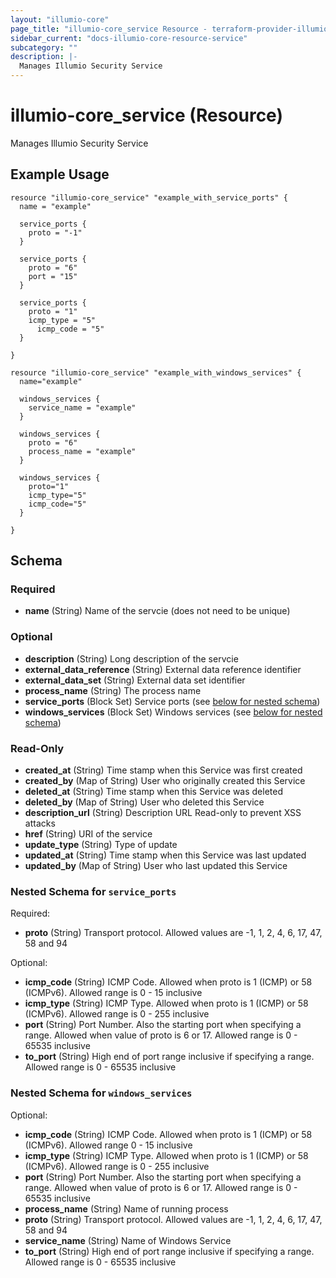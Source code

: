 ```yaml
---
layout: "illumio-core"
page_title: "illumio-core_service Resource - terraform-provider-illumio-core"
sidebar_current: "docs-illumio-core-resource-service"
subcategory: ""
description: |-
  Manages Illumio Security Service
---
```


# illumio-core_service (Resource)

Manages Illumio Security Service

Example Usage
------------

```hcl
resource "illumio-core_service" "example_with_service_ports" {
  name = "example"
  
  service_ports {
    proto = "-1"
  }

  service_ports {
    proto = "6"
    port = "15"
  }

  service_ports {
    proto = "1"
    icmp_type = "5"
	  icmp_code = "5"
  }

}

resource "illumio-core_service" "example_with_windows_services" {
  name="example"
  
  windows_services {
    service_name = "example"
  }

  windows_services {
    proto = "6"
    process_name = "example"
  }

  windows_services {
    proto="1"
    icmp_type="5"
    icmp_code="5"
  }

}

```

## Schema

### Required

- **name** (String) Name of the servcie (does not need to be unique)

### Optional

- **description** (String) Long description of the servcie
- **external_data_reference** (String) External data reference identifier
- **external_data_set** (String) External data set identifier
- **process_name** (String) The process name
- **service_ports** (Block Set) Service ports (see [below for nested schema](#nestedblock--service_ports))
- **windows_services** (Block Set) Windows services (see [below for nested schema](#nestedblock--windows_services))

### Read-Only

- **created_at** (String) Time stamp when this Service was first created
- **created_by** (Map of String) User who originally created this Service
- **deleted_at** (String) Time stamp when this Service was deleted
- **deleted_by** (Map of String) User who deleted this Service
- **description_url** (String) Description URL Read-only to prevent XSS attacks
- **href** (String) URI of the service
- **update_type** (String) Type of update
- **updated_at** (String) Time stamp when this Service was last updated
- **updated_by** (Map of String) User who last updated this Service

<a id="nestedblock--service_ports"></a>
### Nested Schema for `service_ports`

Required:

- **proto** (String) Transport protocol. Allowed values are -1, 1, 2, 4, 6, 17, 47, 58 and 94

Optional:

- **icmp_code** (String) ICMP Code. Allowed when proto is 1 (ICMP) or 58 (ICMPv6). Allowed range is 0 - 15 inclusive
- **icmp_type** (String) ICMP Type. Allowed when proto is 1 (ICMP) or 58 (ICMPv6). Allowed range is 0 - 255 inclusive
- **port** (String) Port Number. Also the starting port when specifying a range. Allowed when value of proto is 6 or 17. Allowed range is 0 - 65535 inclusive
- **to_port** (String) High end of port range inclusive if specifying a range. Allowed range is 0 - 65535 inclusive


<a id="nestedblock--windows_services"></a>
### Nested Schema for `windows_services`

Optional:

- **icmp_code** (String) ICMP Code. Allowed when proto is 1 (ICMP) or 58 (ICMPv6). Allowed range 0 - 15 inclusive
- **icmp_type** (String) ICMP Type. Allowed when proto is 1 (ICMP) or 58 (ICMPv6). Allowed range is 0 - 255 inclusive
- **port** (String) Port Number. Also the starting port when specifying a range. Allowed when value of proto is 6 or 17. Allowed range is 0 - 65535 inclusive
- **process_name** (String) Name of running process
- **proto** (String) Transport protocol. Allowed values are -1, 1, 2, 4, 6, 17, 47, 58 and 94
- **service_name** (String) Name of Windows Service
- **to_port** (String) High end of port range inclusive if specifying a range. Allowed range is 0 - 65535 inclusive


